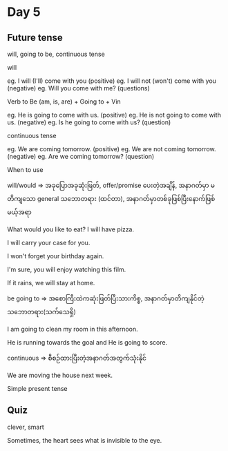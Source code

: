 # Day 5

## Future tense

will, going to be, continuous tense

will

eg. I will (I'll) come with you (positive)
eg. I will not (won't) come with you (negative)
eg. Will you come with me? (questions)

Verb to Be (am, is, are) + Going to + Vin

eg. He is going to come with us. (positive)
eg. He is not going to come with us. (negative)
eg. Is he going to come with us? (question)

continuous tense

eg. We are coming tomorrow. (positive)
eg. We are not coming tomorrow. (negative)
eg. Are we coming tomorrow? (question)

When to use

will/would => အခုပြောအခုဆုံးဖြတ်, offer/promise ပေးတဲ့အချိန်, အနာဂတ်မှာ မတိကျသော general သဘောတရား (ထင်တာ), အနာဂတ်မှာတစ်ခုဖြစ်ပြီးနောက်ဖြစ်မယ့်အရာ

What would you like to eat?
I will have pizza.

I will carry your case for you.

I won't forget your birthday again.

I'm sure, you will enjoy watching this film.

If it rains, we will stay at home.

be going to =>  အစောကြီးထဲကဆုံးဖြတ်ပြီးသားကိစ္စ, အနာဂတ်မှာတိကျနိုင်တဲ့သဘောတရား(သက်သေရှိ)

I am going to clean my room in this afternoon.

He is running towards the goal and He is going to score.

continuous => စီစဉ်ထားပြီးတဲ့အနာဂတ်အတွက်သုံးနိုင်

We are moving the house next week.

Simple present tense

## Quiz

clever, smart

Sometimes, the heart sees what is invisible to the eye.
